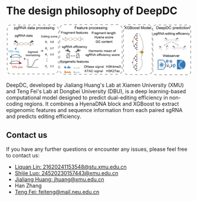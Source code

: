 # The design philosophy of DeepDC
![workflow](imag/workflow.png)

DeepDC, developed by Jialiang Huang's Lab at Xiamen University (XMU) and Teng Fei's Lab at Dongbei University (DBU), is a deep learning-based computational model designed to predict dual-editing efficiency in non-coding regions. It combines a HyenaDNA block and XGBoost to extract epigenomic features and sequence information from each paired sgRNA and predicts editing efficiency.

## Contact us
If you have any further questions or encounter any issues, please feel free to contact us:
- [Liquan Lin: 21620241153548@stu.xmu.edu.cn](mailto:21620241153548@stu.xmu.edu.cn)
- [Shijie Luo: 24520230157443@xmu.edu.cn](mailto:24520230157443@xmu.edu.cn)
- [Jialiang Huang: jhuang@xmu.edu.cn](mailto:jhuang@xmu.edu.cn)
- Han Zhang
- [Teng Fei: feiteng@mail.neu.edu.cn](mailto:feiteng@mail.neu.edu.cn)
